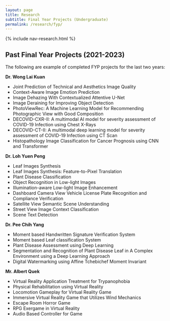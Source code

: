 ```yaml
---
layout: page
title: Research
subtitle: Final Year Projects (Undergraduate)
permalink: /research/fyp/
---
```

{% include nav-research.html  %}

## Past Final Year Projects (2021-2023)

The following are example of completed FYP projects for the last two years:
 <!-- The following are projects to be offered for undergraduate FYPs for the upcoming academic session. Do inform us directly if you have enquiries or are interested to take it up. Students working on these projects will be affiliated with our lab and will have access to our facilities (**hot-desks** are provided at the lab, but subject to availability).  -->
  
**Dr. Wong Lai Kuan**
- Joint Prediction of Technical and Aesthetics Image Quality
- Context-Aware Image Emotion Prediction
- Image Dehazing With Contextualized Attentive U-Net
- Image Deraining for Improving Object Detection
- PhotoViewRec: A Machine Learning Model for Recommending Photographic View with Good Composition
- DECOVID-CXR-II: A multimodal AI model for severity assessment of COVID-19 Infection using Chest X-Rays
- DECOVID-CT-II: A multimodal deep learning model for severity assessment of COVID-19 Infection using CT Scan
- Histopathology Image Classification for Cancer Prognosis using CNN and Transformer

**Dr. Loh Yuen Peng**
- Leaf Images Synthesis
- Leaf Images Synthesis: Feature-to-Pixel Translation
- Plant Disease Classification
- Object Recognition in Low-light Images
- Illumination-aware Low-light Image Enhancement
- Dashboard Camera View Vehicle License Plate Recognition and Compliance Verification
- Satellite View Semantic Scene Understanding
- Street View Image Context Classification
- Scene Text Detection

**Dr. Pee Chih Yang**
- Moment based Handwritten Signature Verification System
- Moment based Leaf classification System
- Plant Disease Assessment using Deep Learning
- Segmentation and Recognition of Plant Disease Leaf in A Complex Environment using a Deep Learning Approach
- Digital Watermarking using Affine Tchebichef Moment Invariant

**Mr. Albert Quek**
- Virtual Reality Application Treatment for Trypanophobia
- Physical Rehabilitation using Virtual Reality
- Locomotion Gameplay for Virtual Reality Game
- Immersive Virtual Reality Game that Utilizes Wind Mechanics
- Escape Room Horror Game
- RPG Exergame in Virtual Reality
- Audio Based Controller for Game
